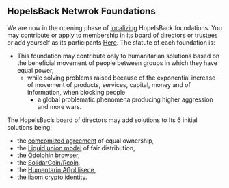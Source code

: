 ## HopeIsBack Netwrok Foundations

We are now in the opening phase of [localizing](https://en.wikipedia.org/wiki/Foundation_%28nonprofit%29) HopeIsBack foundations. You may contribute or apply to membership in its board of directors or trustees or add yourself as its participants [Here](http://namzezam.wikidot.com/main:contact/). The statute of each foundation is:
- This foundation may contribute only to humanitarian solutions based on the beneficial movement of people between groups in which they have equal power, 
    - while solving problems raised because of the exponential increase of movement of products, services, capital, money and of information, when blocking people 
        - a global problematic phenomena producing higher aggression and more wars.

The HopeIsBac’s board of directors may add solutions to Its 6 initial solutions being:
- the [comcomized agreement](https://comcomized.github.io/Postnational-Solutions/) of equal ownership,
- the [Liquid union model](https://medium.com/@erezelul/to-stop-corruption-we-dont-no-need-to-imagine-but-to-realize-liquid-unions-liquid-union-and-97d3ceaeec14) of fair distribution,
- the [Qdolphin browser](https://comcomist.github.io/Qdolphin/),
- the [SolidarCoin/Rcoin](https://github.com/comcomized/RCoin),
- the [Humentarin AGpl lisece](https://github.com/comcomized/RCoin),
- the [iiaom crypto identity](https://github.com/comcomized/iiaom).
